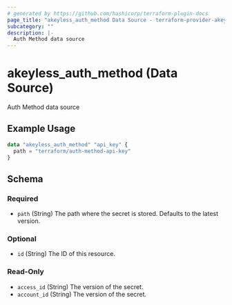 ```yaml
---
# generated by https://github.com/hashicorp/terraform-plugin-docs
page_title: "akeyless_auth_method Data Source - terraform-provider-akeyless"
subcategory: ""
description: |-
  Auth Method data source
---
```


# akeyless_auth_method (Data Source)

Auth Method data source

## Example Usage

```terraform
data "akeyless_auth_method" "api_key" {
  path = "terraform/auth-method-api-key"
}
```

<!-- schema generated by tfplugindocs -->
## Schema

### Required

- `path` (String) The path where the secret is stored. Defaults to the latest version.

### Optional

- `id` (String) The ID of this resource.

### Read-Only

- `access_id` (String) The version of the secret.
- `account_id` (String) The version of the secret.


